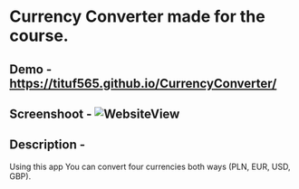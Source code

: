 ﻿# Currency Converter made for the course.

## Demo - https://tituf565.github.io/CurrencyConverter/

## Screenshoot - ![WebsiteView](https://i.postimg.cc/Hx2LWwPj/kalkulator.jpg)

## Description - 

 Using this app You can convert four currencies both ways (PLN, EUR, USD, GBP).
